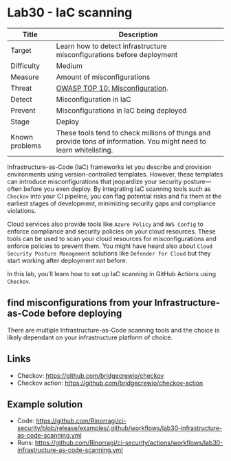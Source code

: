 # Lab30 - IaC scanning

| Title          | Description                                                                                                         |
| -------------- | ------------------------------------------------------------------------------------------------------------------- |
| Target         | Learn how to detect infrastructure misconfigurations before deployment                                              |
| Difficulty     | Medium                                                                                                              |
| Measure        | Amount of misconfigurations                                                                                         |
| Threat         | [OWASP TOP 10: Misconfiguration](https://owasp.org/Top10/A05_2021-Security_Misconfiguration/).                      |
| Detect         | Misconfiguration in IaC                                                                                             |
| Prevent        | Misconfigurations in IaC being deployed                                                                             |
| Stage          | Deploy                                                                                                              |
| Known problems | These tools tend to check millions of things and provide tons of information. You might need to learn whitelisting. |

Infrastructure-as-Code (IaC) frameworks let you describe and provision environments using version-controlled templates. However, these templates can introduce misconfigurations that jeopardize your security posture—often before you even deploy. By integrating IaC scanning tools such as `Checkov` into your CI pipeline, you can flag potential risks and fix them at the earliest stages of development, minimizing security gaps and compliance violations.

Cloud services also provide tools like `Azure Policy` and `AWS Config` to enforce compliance and security policies on your cloud resources. These tools can be used to scan your cloud resources for misconfigurations and enforce policies to prevent them. You might have heard also about `Cloud Security Posture Management` solutions like `Defender for Cloud` but they start working after deployment not before.

In this lab, you’ll learn how to set up IaC scanning in GitHub Actions using `Checkov`.

## find misconfigurations from your Infrastructure-as-Code before deploying

There are multiple Infrastructure-as-Code scanning tools and the choice is likely dependant on your infrastructure platform of choice.

## Links

- Checkov: <https://github.com/bridgecrewio/checkov>
- Checkov action: <https://github.com/bridgecrewio/checkov-action>

## Example solution

- Code: <https://github.com/Rinorragi/ci-security/blob/release/examples/.github/workflows/lab30-infrastructure-as-code-scanning.yml>
- Runs: <https://github.com/Rinorragi/ci-security/actions/workflows/lab30-infrastructure-as-code-scanning.yml>
